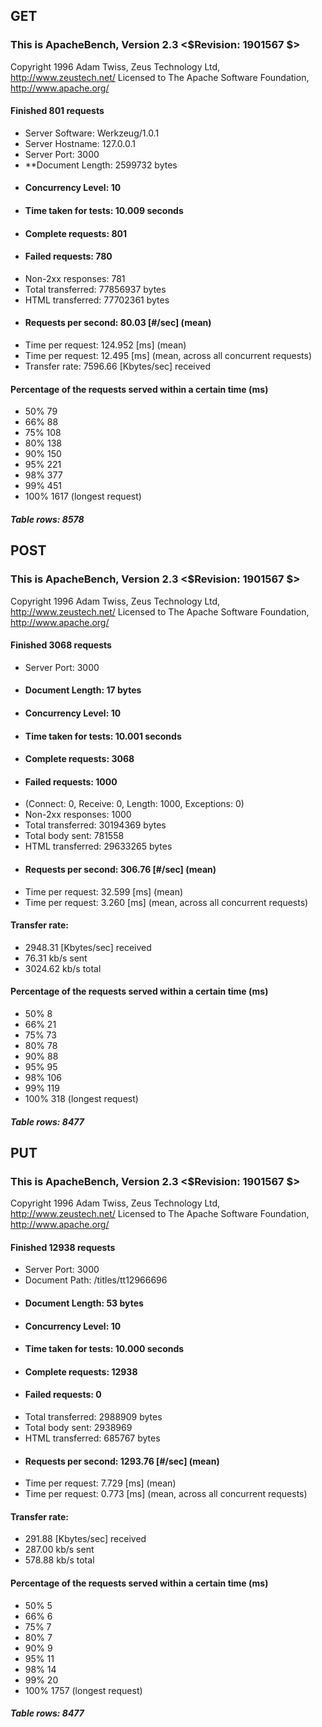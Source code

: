 ## GET

### This is ApacheBench, Version 2.3 <$Revision: 1901567 $>

Copyright 1996 Adam Twiss, Zeus Technology Ltd, http://www.zeustech.net/
Licensed to The Apache Software Foundation, http://www.apache.org/

#### Finished 801 requests

- Server Software: Werkzeug/1.0.1
- Server Hostname: 127.0.0.1
- Server Port: 3000
- **Document Length: 2599732 bytes
- #### Concurrency Level: 10
- #### Time taken for tests: 10.009 seconds
- #### Complete requests: 801
- #### Failed requests: 780
- Non-2xx responses: 781
- Total transferred: 77856937 bytes
- HTML transferred: 77702361 bytes
- #### Requests per second: 80.03 [#/sec] (mean)
- Time per request: 124.952 [ms] (mean)
- Time per request: 12.495 [ms] (mean, across all concurrent requests)
- Transfer rate: 7596.66 [Kbytes/sec] received

#### Percentage of the requests served within a certain time (ms)

- 50% 79
- 66% 88
- 75% 108
- 80% 138
- 90% 150
- 95% 221
- 98% 377
- 99% 451
- 100% 1617 (longest request)

##### Table rows: 8578

## POST

### This is ApacheBench, Version 2.3 <$Revision: 1901567 $>

Copyright 1996 Adam Twiss, Zeus Technology Ltd, http://www.zeustech.net/
Licensed to The Apache Software Foundation, http://www.apache.org/

#### Finished 3068 requests

- Server Port: 3000
- #### Document Length: 17 bytes
- #### Concurrency Level: 10
- #### Time taken for tests: 10.001 seconds
- #### Complete requests: 3068
- #### Failed requests: 1000
- (Connect: 0, Receive: 0, Length: 1000, Exceptions: 0)
- Non-2xx responses: 1000
- Total transferred: 30194369 bytes
- Total body sent: 781558
- HTML transferred: 29633265 bytes
- #### Requests per second: 306.76 [#/sec] (mean)
- Time per request: 32.599 [ms] (mean)
- Time per request: 3.260 [ms] (mean, across all concurrent requests)

#### Transfer rate:

- 2948.31 [Kbytes/sec] received
- 76.31 kb/s sent
- 3024.62 kb/s total

#### Percentage of the requests served within a certain time (ms)

- 50% 8
- 66% 21
- 75% 73
- 80% 78
- 90% 88
- 95% 95
- 98% 106
- 99% 119
- 100% 318 (longest request)

##### Table rows: 8477

## PUT

### This is ApacheBench, Version 2.3 <$Revision: 1901567 $>

Copyright 1996 Adam Twiss, Zeus Technology Ltd, http://www.zeustech.net/
Licensed to The Apache Software Foundation, http://www.apache.org/

#### Finished 12938 requests

- Server Port: 3000
- Document Path: /titles/tt12966696
- #### Document Length: 53 bytes
- #### Concurrency Level: 10
- #### Time taken for tests: 10.000 seconds
- #### Complete requests: 12938
- #### Failed requests: 0
- Total transferred: 2988909 bytes
- Total body sent: 2938969
- HTML transferred: 685767 bytes
- #### Requests per second: 1293.76 [#/sec] (mean)
- Time per request: 7.729 [ms] (mean)
- Time per request: 0.773 [ms] (mean, across all concurrent requests)

#### Transfer rate:

- 291.88 [Kbytes/sec] received
- 287.00 kb/s sent
- 578.88 kb/s total

#### Percentage of the requests served within a certain time (ms)

- 50% 5
- 66% 6
- 75% 7
- 80% 7
- 90% 9
- 95% 11
- 98% 14
- 99% 20
- 100% 1757 (longest request)

##### Table rows: 8477
